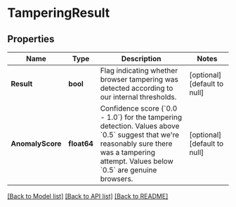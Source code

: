 # TamperingResult

## Properties
Name | Type | Description | Notes
------------ | ------------- | ------------- | -------------
**Result** | **bool** | Flag indicating whether browser tampering was detected according to our internal thresholds. | [optional] [default to null]
**AnomalyScore** | **float64** | Confidence score (&#x60;0.0 - 1.0&#x60;) for the tampering detection. Values above &#x60;0.5&#x60; suggest that we&#x27;re reasonably sure there was a tampering attempt. Values below &#x60;0.5&#x60; are genuine browsers. | [optional] [default to null]

[[Back to Model list]](../README.md#documentation-for-models) [[Back to API list]](../README.md#documentation-for-api-endpoints) [[Back to README]](../README.md)

